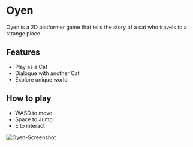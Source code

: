 # Oyen
Oyen is a 2D platformer game that tells the story of a cat who travels to a strange place

## Features
- Play as a Cat
- Dialogue with another Cat
- Explore unique world

## How to play
- WASD to move
- Space to Jump
- E to interact

![Oyen-Screenshot](https://github.com/idepin/oyen/assets/58301147/c103da52-84bf-4fa5-b4ac-2debd5b6f9b0)
